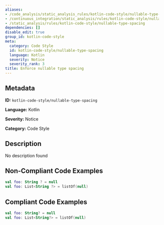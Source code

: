 ```yaml
---
aliases:
- /code_analysis/static_analysis_rules/kotlin-code-style/nullable-type-spacing
- /continuous_integration/static_analysis/rules/kotlin-code-style/nullable-type-spacing
- /static_analysis/rules/kotlin-code-style/nullable-type-spacing
dependencies: []
disable_edit: true
group_id: kotlin-code-style
meta:
  category: Code Style
  id: kotlin-code-style/nullable-type-spacing
  language: Kotlin
  severity: Notice
  severity_rank: 3
title: Enforce nullable type spacing
---
```

<!--  SOURCED FROM https://github.com/DataDog/datadog-static-analyzer-rule-docs -->


## Metadata
**ID:** `kotlin-code-style/nullable-type-spacing`

**Language:** Kotlin

**Severity:** Notice

**Category:** Code Style

## Description
No description found

## Non-Compliant Code Examples
```kotlin
val foo: String ? = null
val foo: List<String ?> = listOf(null)
```

## Compliant Code Examples
```kotlin
val foo: String? = null
val foo: List<String?> = listOf(null)
```
